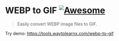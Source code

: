 # WEBP to GIF [![Awesome](https://cdn.rawgit.com/sindresorhus/awesome/d7305f38d29fed78fa85652e3a63e154dd8e8829/media/badge.svg)](https://github.com/sindresorhus/awesome)

>Easily convert WEBP image files to GIF.

Try demo: https://tools.waytolearnx.com/webp-to-gif
